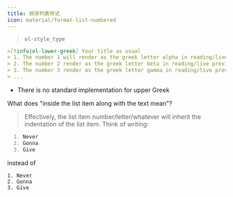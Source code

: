 ```yaml
---
title: 排序列表样式
icon: material/format-list-numbered
---
```

> `ol-style_type`

```md
>[!info|ol-lower-greek] Your title as usual
> 1. The number 1 will render as the greek letter alpha in reading/live preview
> 2. The number 2 render as the greek letter beta in reading/live preview
> 3. The number 3 render as the greek letter gamma in reading/live preview
> ...
```

 

- There is no standard implementation for upper Greek

What does "inside the list item along with the text mean"?
> Effectively, the list item number/letter/whatever will inherit the indentation
> of the list item. Think of writing:

```md
  1. Never
  2. Gonna
  3. Give
```

instead of

```
1. Never
2. Gonna
3. Give
```

